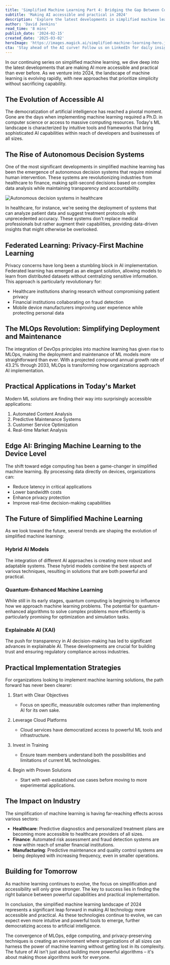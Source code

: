 ```yaml
---
title: 'Simplified Machine Learning Part 4: Bridging the Gap Between Complex AI and Practical Implementation'
subtitle: 'Making AI accessible and practical in 2024'
description: 'Explore the latest developments in simplified machine learning as we examine how AI is becoming more accessible and practical than ever before. From autonomous decision systems to federated learning and MLOps, discover how organizations are implementing AI solutions without getting lost in complexity.'
author: 'David Jenkins'
read_time: '8 mins'
publish_date: '2024-02-15'
created_date: '2025-03-02'
heroImage: 'https://images.magick.ai/simplified-machine-learning-hero.jpg'
cta: 'Stay ahead of the AI curve! Follow us on LinkedIn for daily insights into the evolving world of machine learning and practical AI implementation strategies.'
---
```


In our continuing series on simplified machine learning, we dive deep into the latest developments that are making AI more accessible and practical than ever before. As we venture into 2024, the landscape of machine learning is evolving rapidly, with new approaches that prioritize simplicity without sacrificing capability.

## The Evolution of Accessible AI

The democratization of artificial intelligence has reached a pivotal moment. Gone are the days when implementing machine learning required a Ph.D. in computer science or access to massive computing resources. Today's ML landscape is characterized by intuitive tools and frameworks that bring sophisticated AI capabilities within reach of developers and businesses of all sizes.

## The Rise of Autonomous Decision Systems

One of the most significant developments in simplified machine learning has been the emergence of autonomous decision systems that require minimal human intervention. These systems are revolutionizing industries from healthcare to finance, making split-second decisions based on complex data analysis while maintaining transparency and accountability.

![Autonomous decision systems in healthcare](https://images.magick.ai/autonomous-decision-systems.jpg)

In healthcare, for instance, we're seeing the deployment of systems that can analyze patient data and suggest treatment protocols with unprecedented accuracy. These systems don't replace medical professionals but rather augment their capabilities, providing data-driven insights that might otherwise be overlooked.

## Federated Learning: Privacy-First Machine Learning

Privacy concerns have long been a stumbling block in AI implementation. Federated learning has emerged as an elegant solution, allowing models to learn from distributed datasets without centralizing sensitive information. This approach is particularly revolutionary for:

- Healthcare institutions sharing research without compromising patient privacy
- Financial institutions collaborating on fraud detection
- Mobile device manufacturers improving user experience while protecting personal data

## The MLOps Revolution: Simplifying Deployment and Maintenance

The integration of DevOps principles into machine learning has given rise to MLOps, making the deployment and maintenance of ML models more straightforward than ever. With a projected compound annual growth rate of 43.2% through 2033, MLOps is transforming how organizations approach AI implementation.

## Practical Applications in Today's Market

Modern ML solutions are finding their way into surprisingly accessible applications:

1. Automated Content Analysis
2. Predictive Maintenance Systems
3. Customer Service Optimization
4. Real-time Market Analysis

## Edge AI: Bringing Machine Learning to the Device Level

The shift toward edge computing has been a game-changer in simplified machine learning. By processing data directly on devices, organizations can:

- Reduce latency in critical applications
- Lower bandwidth costs
- Enhance privacy protection
- Improve real-time decision-making capabilities

## The Future of Simplified Machine Learning

As we look toward the future, several trends are shaping the evolution of simplified machine learning:

### Hybrid AI Models
The integration of different AI approaches is creating more robust and adaptable systems. These hybrid models combine the best aspects of various techniques, resulting in solutions that are both powerful and practical.

### Quantum-Enhanced Machine Learning
While still in its early stages, quantum computing is beginning to influence how we approach machine learning problems. The potential for quantum-enhanced algorithms to solve complex problems more efficiently is particularly promising for optimization and simulation tasks.

### Explainable AI (XAI)
The push for transparency in AI decision-making has led to significant advances in explainable AI. These developments are crucial for building trust and ensuring regulatory compliance across industries.

## Practical Implementation Strategies

For organizations looking to implement machine learning solutions, the path forward has never been clearer:

1. Start with Clear Objectives
    - Focus on specific, measurable outcomes rather than implementing AI for its own sake.

2. Leverage Cloud Platforms
    - Cloud services have democratized access to powerful ML tools and infrastructure.

3. Invest in Training
    - Ensure team members understand both the possibilities and limitations of current ML technologies.

4. Begin with Proven Solutions
    - Start with well-established use cases before moving to more experimental applications.

## The Impact on Industry

The simplification of machine learning is having far-reaching effects across various sectors:

- **Healthcare**: Predictive diagnostics and personalized treatment plans are becoming more accessible to healthcare providers of all sizes.
- **Finance**: Automated risk assessment and fraud detection systems are now within reach of smaller financial institutions.
- **Manufacturing**: Predictive maintenance and quality control systems are being deployed with increasing frequency, even in smaller operations.

## Building for Tomorrow

As machine learning continues to evolve, the focus on simplification and accessibility will only grow stronger. The key to success lies in finding the right balance between powerful capabilities and practical implementation.

In conclusion, the simplified machine learning landscape of 2024 represents a significant leap forward in making AI technology more accessible and practical. As these technologies continue to evolve, we can expect even more intuitive and powerful tools to emerge, further democratizing access to artificial intelligence.

The convergence of MLOps, edge computing, and privacy-preserving techniques is creating an environment where organizations of all sizes can harness the power of machine learning without getting lost in its complexity. The future of AI isn't just about building more powerful algorithms – it's about making those algorithms work for everyone.